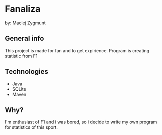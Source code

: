 # Fanaliza
by: Maciej Zygmunt
## General info
This project is made for fan and to get expirience.
Program is creating statistic from F1
## Technologies
* Java
* SQLite
* Maven
## Why?
I'm enthusiast of F1 and i was bored, so i decide to write my own program for statistics of this sport. 
